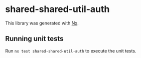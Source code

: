 # shared-shared-util-auth

This library was generated with [Nx](https://nx.dev).

## Running unit tests

Run `nx test shared-shared-util-auth` to execute the unit tests.
